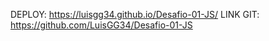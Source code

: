 DEPLOY: https://luisgg34.github.io/Desafio-01-JS/
LINK GIT: https://github.com/LuisGG34/Desafio-01-JS
